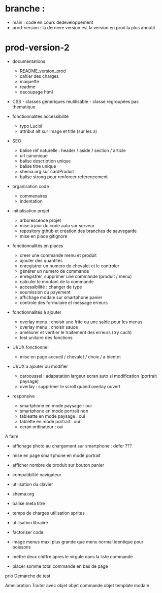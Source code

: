 # branche :
- main : code en cours dedeveloppement
- prod-version : la derniere version est la version en prod la plus aboutit

# prod-version-2
   - documentations
     - README_version_prod
     - cahier des charges
     - maquette
     - readme
     - decoupage html

   - CSS
    - classes generiques reutilisable
    - classe regroupées pas thematique

  - fonctionnalités accessibilité
    - typo Luciol
    - attribut alt sur image et title (sur les a)
  
  - SEO
    - balise ref naturelle : header / aside / section / article
    - url canonique
    - balise description unique
    - balise titre unique
    - shema.org sur cardProduit
    - balise strong pour renforcer referencement
  
  - organisation code
    - commenaires
    - indentation
  
  - initialisation projet 
    - arborescence projet
    - mise à jour du code auto sur serveur
    - repository gthub et création des branches de sauvegarde
    - mise en place gitignore
  
  - fonctionnalités en places
    - creer une commande menu et produit
    - ajouter des quantités
    - enregistrer un numero de chevalet et le controler
    - générer un numero de commande
    - enregistrer, supprimer une commande (produit / menu)
    - calculer le montant de la commande
    - accessibilité : changer de type
    - soumission du payement
    - affichage modale sur smartphone panier
    - controle des formulaire et message erreurs

  - fonctionnalités à ajouter
    - overlay menu : choisir une frite ou une salde pour les menus
    - overlay menu : choisir sauce 
    - améliorer et verifier le traitement des erreurs (try cach)
    - test unitaire des fonctions
 
  - UI/UX fonctionnel
    - mise en page accueil / chevalet / choix / a bientot

  - UI/UX a ajouter ou modifier
    - carooussel : adapatation largeur ecran auto si modification (portrait paysage)
    - overlay : supprimer le scroll quand overlay ouvert
 
 - responsive
   - smartphone en mode paysage : oui
   - smartphone en mode portrait non
   - tableatte en mode paysage : oui
   - tablette en mode portrait : oui 
   - ecran ordinateur : oui
  
 A faire 
 - affichage photo au chargement sur smartphone : defer ???
 - mise en page smartphone en mode portrait
 - afficher nombre de produit sur bouton panier
 - compatibilité navigateur
 - utilisation du clavier
 - shema.org
 - balise meta titre
 - temps de charges utilisation sprites
 - utilisation libraiire
 - factoriser code
  
 - image menus maxi plus grande que menu normal identique pour boissons
- mettre deux chiffre apres le virgule dans la liste commande
- placer somme total commande en bas de page



prio
Demarche de test

Amelioration 
Traiter avec objet
  objet commande
  objet template modale
  


